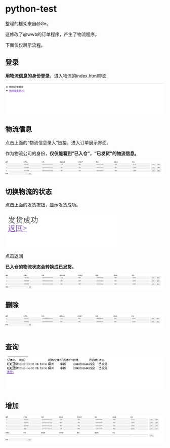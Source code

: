 # python-test

整理的框架来自@Ge。

这修改了@wwb的订单程序，产生了物流程序。

下面仅仅展示流程。

## 登录

**用物流信息的身份登录**，进入物流的index.html界面

![image-20200418144607508](README.assets/image-20200418144607508.png)

## 物流信息

点击上面的“物流信息录入”链接，进入订单展示界面。

作为物流公司的身份，**仅仅能看到“已入仓”，“已发货”的物流信息。**

![image-20200418144923720](README.assets/image-20200418144923720.png)



## 切换物流的状态

点击上面的发货按钮，显示发货成功。

![image-20200418145208346](README.assets/image-20200418145208346.png)

点击返回

**已入仓的物流状态会转换成已发货。**

![image-20200418145231077](README.assets/image-20200418145231077.png)



## 删除

![image-20200418145635654](README.assets/image-20200418145635654.png)

## 查询

![image-20200418145734612](README.assets/image-20200418145734612.png)

## 增加

![image-20200418171015833](README.assets/image-20200418171015833.png)
